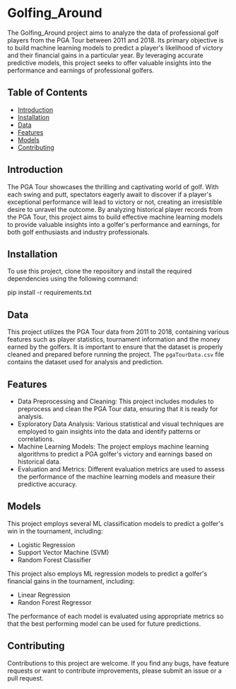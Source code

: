 # Golfing_Around

The Golfing_Around project aims to analyze the data of professional golf players from the PGA Tour between 2011 and 2018. Its primary objective is to build machine learning models to predict a player's likelihood of victory and their financial gains in a particular year. By leveraging accurate predictive models, this project seeks to offer valuable insights into the performance and earnings of professional golfers.

## Table of Contents
- [Introduction](#introduction)
- [Installation](#installation)
- [Data](#data)
- [Features](#features)
- [Models](#models)
- [Contributing](#contributing)


## Introduction
The PGA Tour showcases the thrilling and captivating world of golf. With each swing and putt, spectators eagerly await to discover if a player's exceptional performance will lead to victory or not, creating an irresistible desire to unravel the outcome. By analyzing historical player records from the PGA Tour, this project aims to build effective machine learning models to provide valuable insights into a golfer's performance and earnings, for both golf enthusiasts and industry professionals.

## Installation
To use this project, clone the repository and install the required dependencies using the following command:

pip install -r requirements.txt

## Data
This project utilizes the PGA Tour data from 2011 to 2018, containing various features such as player statistics, tournament information and the money earned by the golfers. It is important to ensure that the dataset is properly cleaned and prepared before running the project. The `pgaTourData.csv` file contains the dataset used for analysis and prediction.

## Features
- Data Preprocessing and Cleaning: This project includes modules to preprocess and clean the PGA Tour data, ensuring that it is ready for analysis.
- Exploratory Data Analysis: Various statistical and visual techniques are employed to gain insights into the data and identify patterns or correlations.
- Machine Learning Models: The project employs machine learning algorithms to predict a PGA golfer's victory and earnings based on historical data.
- Evaluation and Metrics: Different evaluation metrics are used to assess the performance of the machine learning models and measure their predictive accuracy.

## Models
This project employs several ML classification models to predict a golfer's win in the tournament, including:
- Logistic Regression
- Support Vector Machine (SVM)
- Random Forest Classifier

This project also employs ML regression models to predict a golfer's financial gains in the tournament, including:
- Linear Regression
- Randon Forest Regressor 

The performance of each model is evaluated using appropriate metrics so that the best performing model can be used for future predictions.

## Contributing
Contributions to this project are welcome. If you find any bugs, have feature requests or want to contribute improvements, please submit an issue or a pull request. 
